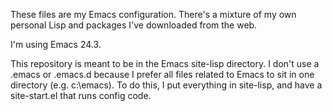 These files are my Emacs configuration. There's a mixture of my own personal Lisp and packages I've downloaded from the
web.

I'm using Emacs 24.3.

This repository is meant to be in the Emacs site-lisp directory. I don't use a .emacs or .emacs.d because I prefer
all files related to Emacs to sit in one directory (e.g. c:\emacs). To do this, I put everything in site-lisp, and have
a site-start.el that runs config code.
